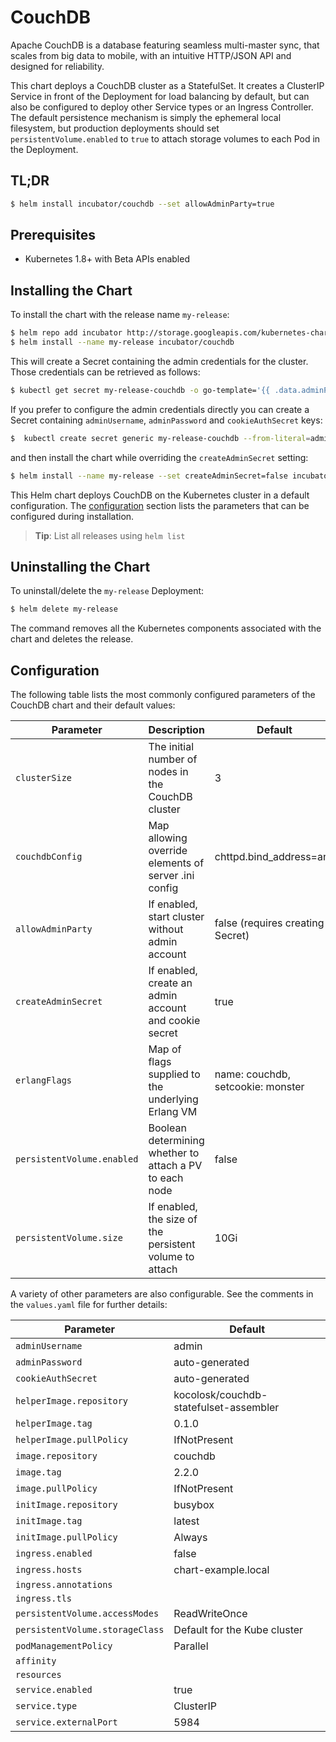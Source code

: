 # CouchDB

Apache CouchDB is a database featuring seamless multi-master sync, that scales
from big data to mobile, with an intuitive HTTP/JSON API and designed for
reliability.

This chart deploys a CouchDB cluster as a StatefulSet. It creates a ClusterIP
Service in front of the Deployment for load balancing by default, but can also
be configured to deploy other Service types or an Ingress Controller. The
default persistence mechanism is simply the ephemeral local filesystem, but
production deployments should set `persistentVolume.enabled` to `true` to attach
storage volumes to each Pod in the Deployment.

## TL;DR

```bash
$ helm install incubator/couchdb --set allowAdminParty=true
```

## Prerequisites

- Kubernetes 1.8+ with Beta APIs enabled

## Installing the Chart

To install the chart with the release name `my-release`:

```bash
$ helm repo add incubator http://storage.googleapis.com/kubernetes-charts-incubator
$ helm install --name my-release incubator/couchdb
```

This will create a Secret containing the admin credentials for the cluster.
Those credentials can be retrieved as follows:

```bash
$ kubectl get secret my-release-couchdb -o go-template='{{ .data.adminPassword }}' | base64 --decode
```

If you prefer to configure the admin credentials directly you can create a
Secret containing `adminUsername`, `adminPassword` and `cookieAuthSecret` keys:

```bash
$  kubectl create secret generic my-release-couchdb --from-literal=adminUsername=foo --from-literal=adminPassword=bar --from-literal=cookieAuthSecret=baz
```

and then install the chart while overriding the `createAdminSecret` setting:

```bash
$ helm install --name my-release --set createAdminSecret=false incubator/couchdb
```

This Helm chart deploys CouchDB on the Kubernetes cluster in a default
configuration. The [configuration](#configuration) section lists
the parameters that can be configured during installation.

> **Tip**: List all releases using `helm list`

## Uninstalling the Chart

To uninstall/delete the `my-release` Deployment:

```bash
$ helm delete my-release
```

The command removes all the Kubernetes components associated with the chart and
deletes the release.

## Configuration

The following table lists the most commonly configured parameters of the
CouchDB chart and their default values:

|           Parameter             |             Description                               |                Default                 |
|---------------------------------|-------------------------------------------------------|----------------------------------------|
| `clusterSize`                   | The initial number of nodes in the CouchDB cluster    | 3                                      |
| `couchdbConfig`                 | Map allowing override elements of server .ini config  | chttpd.bind_address=any                |
| `allowAdminParty`               | If enabled, start cluster without admin account       | false (requires creating a Secret)     |
| `createAdminSecret`             | If enabled, create an admin account and cookie secret | true                                   |
| `erlangFlags`                   | Map of flags supplied to the underlying Erlang VM     | name: couchdb, setcookie: monster
| `persistentVolume.enabled`      | Boolean determining whether to attach a PV to each node | false
| `persistentVolume.size`         | If enabled, the size of the persistent volume to attach                          | 10Gi

A variety of other parameters are also configurable. See the comments in the
`values.yaml` file for further details:

|           Parameter             |                Default                 |
|---------------------------------|----------------------------------------|
| `adminUsername`                 | admin                                  |
| `adminPassword`                 | auto-generated                         |
| `cookieAuthSecret`              | auto-generated                         |
| `helperImage.repository`        | kocolosk/couchdb-statefulset-assembler |
| `helperImage.tag`               | 0.1.0                                  |
| `helperImage.pullPolicy`        | IfNotPresent                           |
| `image.repository`              | couchdb                                |
| `image.tag`                     | 2.2.0                                  |
| `image.pullPolicy`              | IfNotPresent                           |
| `initImage.repository`          | busybox                                |
| `initImage.tag`                 | latest                                 |
| `initImage.pullPolicy`          | Always                                 |
| `ingress.enabled`               | false                                  |
| `ingress.hosts`                 | chart-example.local                    |
| `ingress.annotations`           |                                        |
| `ingress.tls`                   |                                        |
| `persistentVolume.accessModes`  | ReadWriteOnce                          |
| `persistentVolume.storageClass` | Default for the Kube cluster           |
| `podManagementPolicy`           | Parallel                               |
| `affinity`                      |                                        |
| `resources`                     |                                        |
| `service.enabled`               | true                                   |
| `service.type`                  | ClusterIP                              |
| `service.externalPort`          | 5984                                   |
